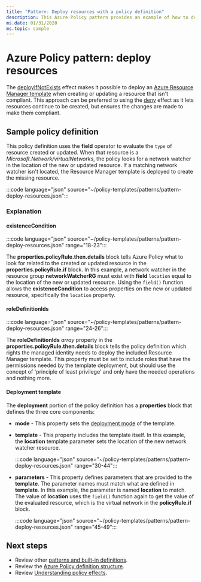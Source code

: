 ```yaml
---
title: "Pattern: Deploy resources with a policy definition"
description: This Azure Policy pattern provides an example of how to deploy resources with a policy definition.
ms.date: 01/31/2020
ms.topic: sample
---
```

# Azure Policy pattern: deploy resources

The [deployIfNotExists](../concepts/effects.md#deployifnotexists) effect makes it possible to deploy
an [Azure Resource Manager template](../../../azure-resource-manager/templates/overview.md) when
creating or updating a resource that isn't compliant. This approach can be preferred to using the
[deny](../concepts/effects.md#deny) effect as it lets resources continue to be created, but ensures
the changes are made to make them compliant.

## Sample policy definition

This policy definition uses the **field** operator to evaluate the `type` of resource created or
updated. When that resource is a _Microsoft.Network/virtualNetworks_, the policy looks for a network
watcher in the location of the new or updated resource. If a matching network watcher isn't located,
the Resource Manager template is deployed to create the missing resource.

:::code language="json" source="~/policy-templates/patterns/pattern-deploy-resources.json":::

### Explanation

#### existenceCondition

:::code language="json" source="~/policy-templates/patterns/pattern-deploy-resources.json" range="18-23":::

The **properties.policyRule.then.details** block tells Azure Policy what to look for related to the
created or updated resource in the **properties.policyRule.if** block. In this example, a network
watcher in the resource group **networkWatcherRG** must exist with **field** `location` equal to the
location of the new or updated resource. Using the `field()` function allows the
**existenceCondition** to access properties on the new or updated resource, specifically the
`location` property.

#### roleDefinitionIds

:::code language="json" source="~/policy-templates/patterns/pattern-deploy-resources.json" range="24-26":::

The **roleDefinitionIds** _array_ property in the **properties.policyRule.then.details** block tells
the policy definition which rights the managed identity needs to deploy the included Resource
Manager template. This property must be set to include roles that have the permissions needed by the
template deployment, but should use the concept of 'principle of least privilege' and only have the
needed operations and nothing more.

#### Deployment template

The **deployment** portion of the policy definition has a **properties** block that defines the
three core components:

- **mode** - This property sets the
  [deployment mode](../../../azure-resource-manager/templates/deployment-modes.md) of the template.

- **template** - This property includes the template itself. In this example, the **location**
  template parameter sets the location of the new network watcher resource.

  :::code language="json" source="~/policy-templates/patterns/pattern-deploy-resources.json" range="30-44":::
  
- **parameters** - This property defines parameters that are provided to the **template**. The
  parameter names must match what are defined in **template**. In this example, the parameter is
  named **location** to match. The value of **location** uses the `field()` function again to get
  the value of the evaluated resource, which is the virtual network in the **policyRule.if** block.

  :::code language="json" source="~/policy-templates/patterns/pattern-deploy-resources.json" range="45-49":::

## Next steps

- Review other [patterns and built-in definitions](./index.md).
- Review the [Azure Policy definition structure](../concepts/definition-structure.md).
- Review [Understanding policy effects](../concepts/effects.md).
